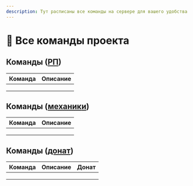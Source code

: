 ```yaml
---
description: Тут расписаны все команды на сервере для вашего удобства
---
```


# 💎 Все команды проекта

## Команды ([РП](roliplei-rp.md))

| Команда | Описание |
| ------- | -------- |
|         |          |
|         |          |
|         |          |

## Команды ([механик](mekhaniki-servera/)[и](mekhaniki-servera/))

| Команда | Описание |
| ------- | -------- |
|         |          |
|         |          |
|         |          |

## Команды ([донат](donat.md))

| Команда | Описание | Донат |
| ------- | -------- | ----- |
|         |          |       |
|         |          |       |
|         |          |       |
